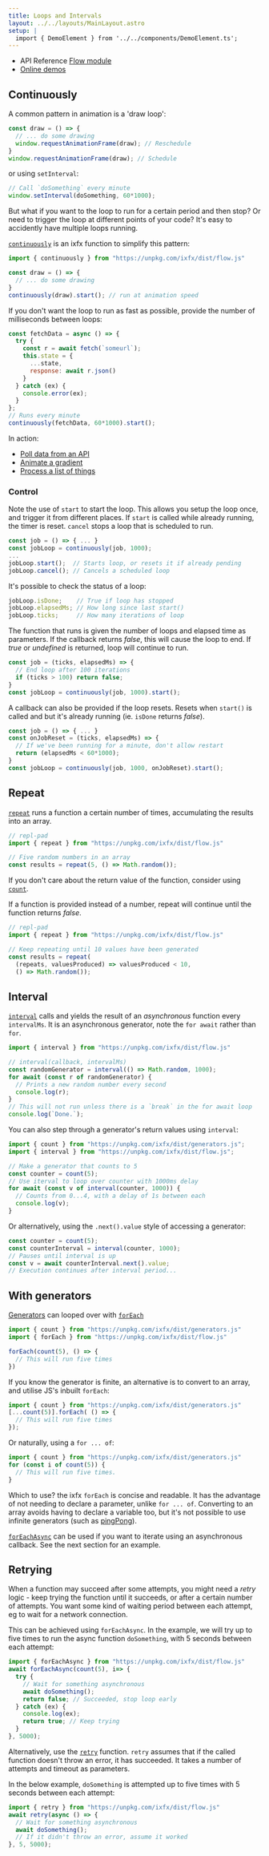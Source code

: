 ```yaml
---
title: Loops and Intervals
layout: ../../layouts/MainLayout.astro
setup: |
  import { DemoElement } from '../../components/DemoElement.ts';
---
```

  
<div class="tip"><ul>
<li>API Reference <a href="https://clinth.github.io/ixfx/modules/Flow.html">Flow module</a></li>
<li><a href="https://clinth.github.io/ixfx-demos/flow/">Online demos</a></li>
</ul></div>

## Continuously

A common pattern in animation is a 'draw loop':

```js
const draw = () => {
  // ... do some drawing
  window.requestAnimationFrame(draw); // Reschedule
}
window.requestAnimationFrame(draw); // Schedule
```

or using `setInterval`:
```js
// Call `doSomething` every minute
window.setInterval(doSomething, 60*1000);
```

But what if you want to the loop to run for a certain period and then stop? Or need to trigger the loop at different points of your code? It's easy to accidently have multiple loops running.

[`continuously`](https://clinth.github.io/ixfx/modules/Flow.html#continuously) is an ixfx function to simplify this pattern:

```js
import { continuously } from "https://unpkg.com/ixfx/dist/flow.js"

const draw = () => {
  // ... do some drawing
}
continuously(draw).start(); // run at animation speed
```

If you don't want the loop to run as fast as possible, provide the number of milliseconds between loops:

```js
const fetchData = async () => {
  try {
    const r = await fetch(`someurl`);
    this.state = {
      ...state,
      response: await r.json()
    }
  } catch (ex) {
    console.error(ex);
  }
};
// Runs every minute
continuously(fetchData, 60*1000).start();
```

In action:
* [Poll data from an API](https://github.com/ClintH/ixfx-demos/tree/main/flow/fetch-poll)
* [Animate a gradient](https://github.com/ClintH/ixfx-demos/tree/main/dom/gradient-rotate)
* [Process a list of things](https://github.com/ClintH/ixfx-demos/tree/main/flow/list-async)
  
### Control

Note the use of `start` to start the loop. This allows you setup the loop once, and trigger it from different places. If `start` is called while already running, the timer is reset. `cancel` stops a loop that is scheduled to run.

```js
const job = () => { ... }
const jobLoop = continuously(job, 1000);
...
jobLoop.start();  // Starts loop, or resets it if already pending
jobLoop.cancel(); // Cancels a scheduled loop
```

It's possible to check the status of a loop:
```js
jobLoop.isDone;    // True if loop has stopped
jobLoop.elapsedMs; // How long since last start()
jobLoop.ticks;     // How many iterations of loop
```

The function that runs is given the number of loops and elapsed time as parameters. If the callback returns _false_, this will cause the loop to end. If _true_ or _undefined_ is returned, loop will continue to run.

```js
const job = (ticks, elapsedMs) => { 
  // End loop after 100 iterations  
  if (ticks > 100) return false; 
}
const jobLoop = continuously(job, 1000).start();
```

A callback can also be provided if the loop resets. Resets when  `start()` is called and but it's already running (ie. `isDone` returns _false_).

```js
const job = () => { ... }
const onJobReset = (ticks, elapsedMs) => {
  // If we've been running for a minute, don't allow restart
  return (elapsedMs < 60*1000); 
}
const jobLoop = continuously(job, 1000, onJobReset).start();
```

## Repeat

[`repeat`](https://clinth.github.io/ixfx/modules/Flow.html#repeat) runs a function a certain number of times, accumulating the results into an array.

```js
// repl-pad
import { repeat } from "https://unpkg.com/ixfx/dist/flow.js"

// Five random numbers in an array
const results = repeat(5, () => Math.random());
```

If you don't care about the return value of the function, consider using [`count`](../../data/generator/#count).

If a function is provided instead of a number, repeat will continue until the function returns _false_.

```js
// repl-pad
import { repeat } from "https://unpkg.com/ixfx/dist/flow.js"

// Keep repeating until 10 values have been generated
const results = repeat(
  (repeats, valuesProduced) => valuesProduced < 10,
  () => Math.random());
```


## Interval

[`interval`](https://clinth.github.io/ixfx/modules/Flow.html#interval) calls and yields the result of an _asynchronous_ function every `intervalMs`. It is an asynchronous generator, note the `for await` rather than `for`.

```js
import { interval } from "https://unpkg.com/ixfx/dist/flow.js"

// interval(callback, intervalMs)
const randomGenerator = interval(() => Math.random, 1000);
for await (const r of randomGenerator) {
  // Prints a new random number every second
  console.log(r);
}
// This will not run unless there is a `break` in the for await loop
console.log(`Done.`); 
```

You can also step through a generator's return values using `interval`:

```js
import { count } from "https://unpkg.com/ixfx/dist/generators.js";
import { interval } from "https://unpkg.com/ixfx/dist/flow.js";

// Make a generator that counts to 5
const counter = count(5);
// Use iterval to loop over counter with 1000ms delay
for await (const v of interval(counter, 1000)) {
  // Counts from 0...4, with a delay of 1s between each
  console.log(v);
}
```

Or alternatively, using the `.next().value` style of accessing a generator:

```js
const counter = count(5);
const counterInterval = interval(counter, 1000);
// Pauses until interval is up
const v = await counterInterval.next().value;
// Execution continues after interval period...
```

## With generators

[Generators](../../data/generator/) can looped over with [`forEach`](https://clinth.github.io/ixfx/modules/Flow.html#forEach)

```js
import { count } from "https://unpkg.com/ixfx/dist/generators.js"
import { forEach } from "https://unpkg.com/ixfx/dist/flow.js"

forEach(count(5), () => {
  // This will run five times
})
```

If you know the generator is finite, an alternative is to convert to an array, and utilise JS's inbuilt `forEach`:

```js
import { count } from "https://unpkg.com/ixfx/dist/generators.js"
[...count(5)].forEach( () => {
  // This will run five times
});
```

Or naturally, using a `for ... of`:

```js
import { count } from "https://unpkg.com/ixfx/dist/generators.js"
for (const i of count(5)) {
  // This will run five times.
}
```

Which to use? the ixfx `forEach` is concise and readable. It has the advantage of not needing to declare a parameter, unlike `for ... of`. Converting to an array avoids having to declare a variable too, but it's not possible to use infinite generators (such as [pingPong](../../data/generator/#ping-pong)).

[`forEachAsync`](https://clinth.github.io/ixfx/modules/Flow.html#forEachAsync) can be used if you want to iterate using an asynchronous callback. See the next section for an example.

## Retrying

When a function may succeed after some attempts, you might need a _retry_ logic - keep trying the function until it succeeds, or after a certain number of attempts. You want some kind of waiting period between each attempt, eg to wait for a network connection.

This can be achieved using `forEachAsync`. In the example, we will try up to five times to run the async function `doSomething`, with 5 seconds between each attempt:

```js
import { forEachAsync } from "https://unpkg.com/ixfx/dist/flow.js"
await forEachAsync(count(5), i=> {
  try {
    // Wait for something asynchronous
    await doSomething();
    return false; // Succeeded, stop loop early
  } catch (ex) {
    console.log(ex);
    return true; // Keep trying
  }
}, 5000);
```

Alternatively, use the [`retry`](https://clinth.github.io/ixfx/modules/Flow.html#retry) function. `retry` assumes that if the called function doesn't throw an error, it has succeeded. It takes a number of attempts and timeout as parameters.

In the below example, `doSomething` is attempted up to five times with 5 seconds between each attempt:

```js
import { retry } from "https://unpkg.com/ixfx/dist/flow.js"
await retry(async () => {
  // Wait for something asynchronous
  await doSomething();
  // If it didn't throw an error, assume it worked
}, 5, 5000);
```